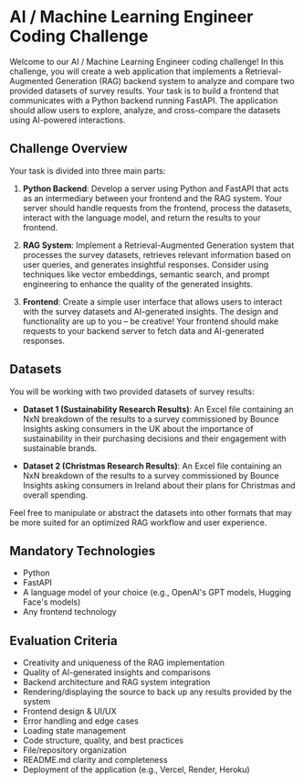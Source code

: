 # AI / Machine Learning Engineer Coding Challenge

Welcome to our AI / Machine Learning Engineer coding challenge! In this challenge, you will create a web application that implements a Retrieval-Augmented Generation (RAG) backend system to analyze and compare two provided datasets of survey results. Your task is to build a frontend that communicates with a Python backend running FastAPI. The application should allow users to explore, analyze, and cross-compare the datasets using AI-powered interactions.

## Challenge Overview

Your task is divided into three main parts:

1. **Python Backend**: Develop a server using Python and FastAPI that acts as an intermediary between your frontend and the RAG system. Your server should handle requests from the frontend, process the datasets, interact with the language model, and return the results to your frontend.

2. **RAG System**: Implement a Retrieval-Augmented Generation system that processes the survey datasets, retrieves relevant information based on user queries, and generates insightful responses. Consider using techniques like vector embeddings, semantic search, and prompt engineering to enhance the quality of the generated insights.

3. **Frontend**: Create a simple user interface that allows users to interact with the survey datasets and AI-generated insights. The design and functionality are up to you – be creative! Your frontend should make requests to your backend server to fetch data and AI-generated responses.

## Datasets

You will be working with two provided datasets of survey results:

- **Dataset 1 (Sustainability Research Results)**: An Excel file containing an NxN breakdown of the results to a survey commissioned by Bounce Insights asking consumers in the UK about the importance of sustainability in their purchasing decisions and their engagement with sustainable brands.

- **Dataset 2 (Christmas Research Results)**: An Excel file containing an NxN breakdown of the results to a survey commissioned by Bounce Insights asking consumers in Ireland about their plans for Christmas and overall spending.

Feel free to manipulate or abstract the datasets into other formats that may be more suited for an optimized RAG workflow and user experience.

## Mandatory Technologies

- Python
- FastAPI
- A language model of your choice (e.g., OpenAI's GPT models, Hugging Face's models)
- Any frontend technology

## Evaluation Criteria

- Creativity and uniqueness of the RAG implementation
- Quality of AI-generated insights and comparisons
- Backend architecture and RAG system integration
- Rendering/displaying the source to back up any results provided by the system
- Frontend design & UI/UX
- Error handling and edge cases
- Loading state management
- Code structure, quality, and best practices
- File/repository organization
- README.md clarity and completeness
- Deployment of the application (e.g., Vercel, Render, Heroku)

